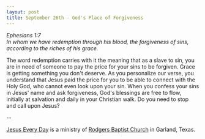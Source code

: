 ```yaml
---
layout: post
title: September 26th - God's Place of Forgiveness
---
```


_Ephesians 1:7  
In whom we have redemption through his blood, the forgiveness of
sins, according to the riches of his grace._

The word redemption carries with it the meaning that as a slave to
sin, you are in need of someone to pay the price for your sins to be
forgiven. Grace is getting something you don't deserve. As you
personalize our verse, you understand that Jesus paid the price for
you to be able to connect with the Holy God, who cannot even look
upon your sin. When you confess your sins in Jesus' name and ask
forgiveness, God's blessings are free to flow, initially at salvation
and daily in your Christian walk. Do you need to stop and call upon
Jesus?

 --

<a href=http://jesuseveryday.net>Jesus Every Day</a> is a ministry of <a href=http://rodgersbaptist.net>Rodgers Baptist Church</a> in Garland, Texas.
